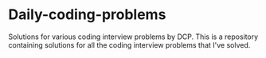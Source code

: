 # Daily-coding-problems
Solutions for various coding interview problems by DCP. This is a repository containing solutions for all the coding interview problems that I've solved.
